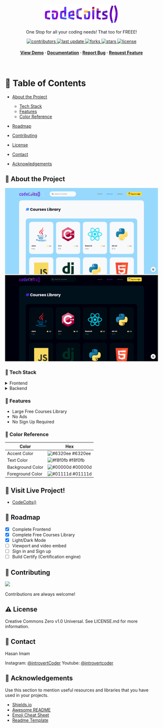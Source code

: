 
<div align="center">

  <img src="static/assets/images/logo.png" alt="logo" width="250" height="auto" />
  
  <p>
    One Stop for all your coding needs! 
    That too for FREEE!
  </p>

  
<!-- Badges -->
<p>
  <a href="https://github.com/codeintrovert/codeColts/graphs/contributors">
    <img src="https://img.shields.io/github/contributors/codeIntrovert/codeColts" alt="contributors" />
  </a>
  <a href="https://github.com/codeintrovert/codeColts/commits/main">
    <img src="https://img.shields.io/github/last-commit/codeIntrovert/codeColts" alt="last update" />
  </a>
  <a href="https://github.com/codeintrovert/codeColts/network/members">
    <img src="https://img.shields.io/github/forks/codeIntrovert/codeColts" alt="forks" />
  </a>
  <a href="https://github.com/codeintrovert/codeColts/stargazers">
    <img src="https://img.shields.io/github/stars/codeIntrovert/codeColts" alt="stars" />
  </a>
  <a href="https://github.com/codeintrovert/codeColts/blob/main/LICENSE">
    <img src="https://img.shields.io/github/license/codeintrovert/awesome-readme-template.svg" alt="license" />
  </a>
</p>
   
<h4>
    <a href="https://github.com/codeintrovert/codeColts/">View Demo</a>
  <span> · </span>
    <a href="https://github.com/codeintrovert/codeColts">Documentation</a>
  <span> · </span>
    <a href="https://github.com/codeintrovert/codeColtse/issues/">Report Bug</a>
  <span> · </span>
    <a href="https://github.com/codeintrovert/codeColts/issues/">Request Feature</a>
  </h4>
</div>

<br />

<!-- Table of Contents -->
# :notebook_with_decorative_cover: Table of Contents

- [About the Project](#star2-about-the-project)
  * [Tech Stack](#space_invader-tech-stack)
  * [Features](#dart-features)
  * [Color Reference](#art-color-reference)


- [Roadmap](#compass-roadmap)
- [Contributing](#wave-contributing)
- [License](#warning-license)
- [Contact](#handshake-contact)
- [Acknowledgements](#gem-acknowledgements)
  

<!-- About the Project -->
## :star2: About the Project

<div align="center"> 
  <img src="ScreenshotLight.png" alt="screenshot" />
  <img src="Screenshot.png" alt="screenshot" />
</div>


<!-- TechStack -->
### :space_invader: Tech Stack

<details>
  <summary>Frontend</summary>
  <ul>
    <li><a href="https://www.python.org">Python</a></li>
    <li><a href="https://www.jinja.org/">Jinja</a></li>
    <li><a href="https://Sass.org/">Sass</a></li>
    <li><a href="https://Bootstarp.com/">Bootstrap</a></li>
  </ul>
</details>

<details>
  <summary>Backend</summary>
  <ul>
    <li><a href="https://">Python</a></li>
    <li><a href="https://">Flask</a></li>
    <li><a href="https://">JavaScript</a></li>
  </ul>
</details>

<!-- Features -->
### :dart: Features

- Large Free Courses Library
- No Ads
- No Sign Up Required

<!-- Color Reference -->
### :art: Color Reference

| Color             | Hex                                                                |
| ----------------- | ------------------------------------------------------------------ |
| Accent Color | ![#6320ee](https://via.placeholder.com/10/6320ee?text=+) #6320ee |
| Text Color | ![#f8f0fb](https://via.placeholder.com/10/f8f0fb?text=+) #f8f0fb |
| Background Color | ![#00000d](https://via.placeholder.com/10/00000d?text=+) #00000d |
| Foreground Color | ![#01111d](https://via.placeholder.com/10/01111d?text=+) #01111d |


<!-- Usage -->
## :eyes: Visit Live Project!
<ul><li>
<a href="https://CodeColts.vercel.app/">CodeColts()</a>
</li></ul>

<!-- Roadmap -->
## :compass: Roadmap

* [x] Complete Frontend
* [x] Complete Free Courses Library
* [x] Light/Dark Mode
* [ ] Viewport and video embed
* [ ] Sign in and Sign up
* [ ] Build Certify (Certification engine)

<!-- Contributing -->
## :wave: Contributing

<a href="https://github.com/codeintrovert/codeColts/graphs/contributors">
  <img src="https://contrib.rocks/image?repo=codeintrovert/codeColts" />
</a>


Contributions are always welcome!



<!-- License -->
## :warning: License

Creative Commons Zero v1.0 Universal. See LICENSE.md for more information.


<!-- Contact -->
## :handshake: Contact

Hasan Imam

Instagram: [@introvertCoder](https://instagram.com/introvertcoder)
Youtube: [@introvertcoder](https://www.youtube.com/introvertCoder)


<!-- Acknowledgments -->
## :gem: Acknowledgements

Use this section to mention useful resources and libraries that you have used in your projects.

 - [Shields.io](https://shields.io/)
 - [Awesome README](https://github.com/matiassingers/awesome-readme)
 - [Emoji Cheat Sheet](https://github.com/ikatyang/emoji-cheat-sheet/blob/master/README.md#travel--places)
 - [Readme Template](https://github.com/othneildrew/Best-README-Template)
